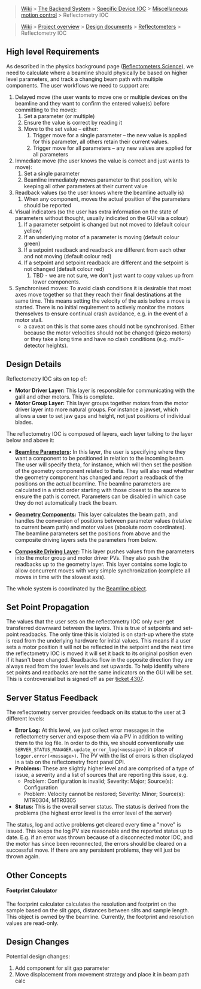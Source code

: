> [Wiki](Home) > [The Backend System](The-Backend-System) > [Specific Device IOC](Specific-Device-IOC) > [Miscellaneous motion control](Miscellaneous-Motion-Control) > Reflectometry IOC

> [Wiki](Home) > [Project overview](Project-Overview) > [Design documents](Design-Documents) > [Reflectometers](Reflectometers) > Reflectometry IOC

## High level Requirements

As described in the physics background page ([Reflectometers Science](Reflectometers-Science)), we need to calculate where a beamline should physically be based on higher level parameters, and track a changing beam path with multiple components. The user workflows we need to support are:

1. Delayed move (the user wants to move one or multiple devices on the beamline and they want to confirm the entered value(s) before committing to the move):
    1. Set a parameter (or multiple)
    1. Ensure the value is correct by reading it
    1. Move to the set value – either:
        1. Trigger move for a single parameter – the new value is applied for this parameter, all others retain their current values.
        1. Trigger move for all parameters – any new values are applied for all parameters
1. Immediate move (the user knows the value is correct and just wants to move):
    1. Set a single parameter
    1. Beamline immediately moves parameter to that position, while keeping all other parameters at their current value
1. Readback values (so the user knows where the beamline actually is)
    1. When any component, moves the actual position of the parameters should be reported
1. Visual indicators (so the user has extra information on the state of parameters without thought, usually indicated on the GUI via a colour)
    1. If a parameter setpoint is changed but not moved to (default colour yellow)
    1. If an underlying motor of a parameter is moving (default colour green)
    1. If a setpoint readback and readback are different from each other and not moving (default colour red)
    1. If a setpoint and setpoint readback are different and the setpoint is not changed (default colour red)
        1. TBD - we are not sure, we don't just want to copy values up from lower components.
1. Synchronised moves: To avoid clash conditions it is desirable that most axes move together so that they reach their final destinations at the same time. This means setting the velocity of the axis before a move is started. There is no initial requirement to actively monitor the motors themselves to ensure continual crash avoidance, e.g. in the event of a motor stall.
    - a caveat on this is that some axes should not be synchronised. Either because the motor velocities should not be changed (piezo motors) or they take a long time and have no clash conditions (e.g. multi-detector heights).

## Design Details

Reflectometry IOC sits on top of:
- **Motor Driver Layer:** This layer is responsible for communicating with the galil and other motors.  This is complete.
- **Motor Group Layer:** This layer groups together motors from the motor driver layer into more natural groups. For instance a jawset, which allows a user to set jaw gaps and height, not just positions of individual blades. 

The reflectometry IOC is composed of layers, each layer talking to the layer below and above it:

- **[Beamline Parameters](Reflectometry-Beamline-Parameters):** In this layer, the user is specifying where they want a component to be positioned in relation to the incoming beam. The user will specify theta, for instance, which will then set the position of the geometry component related to theta. They will also read whether the geometry component has changed and report a readback of the positions on the actual beamline. The beamline parameters are calculated in a strict order starting with those closest to the source to ensure the path is correct. Parameters can be disabled in which case they do not automatically track the beam. 

- **[Geometry Components](Reflectometry-Geometry-Components):** This layer calculates the beam path, and handles the conversion of positions between parameter values (relative to current beam path) and motor values (absolute room coordinates). The beamline parameters set the positions from above and the composite driving layers sets the parameters from below.

- **[Composite Driving Layer](Reflectometry-Composite-Driving-Layer):** This layer pushes values from the parameters into the motor group and motor driver PVs. They also push the readbacks up to the geometry layer. This layer contains some logic to allow concurrent moves with very simple synchronization (complete all moves in time with the slowest axis).

The whole system is coordinated by the [Beamline object](Reflectometry-Beamline-Object).

## Set Point Propagation

The values that the user sets on the reflectometry IOC only ever get transferred downward between the layers. This is true of setpoints and set-point readbacks. The only time this is violated is on start-up where the state is read from the underlying hardware for initial values. This means if a user sets a motor position it will not be reflected in the setpoint and the next time the reflectometry IOC is moved it will set it back to its original position even if it hasn't been changed. 
Readbacks flow in the opposite direction they are always read from the lower levels and set upwards. To help identify where set points and readbacks are not the same indicators on the GUI will be set.
This is controversial but is signed off as per [ticket 4307](https://github.com/ISISComputingGroup/IBEX/issues/4307).

## Server Status Feedback

The reflectometry server provides feedback on its status to the user at 3 different levels:
- **Error Log:** At this level, we just collect error messages in the reflectometry server and expose them via a PV in addition to writing them to the log file. In order to do this, we should conventionally use `SERVER_STATUS_MANAGER.update_error_log(<message>)` in place of `logger.error(<message>)`. The PV with the list of errors is then displayed in a tab on the reflectometry front panel OPI.
- **Problems:** These are slightly higher level and are comprised of a type of issue, a severity and a list of sources that are reporting this issue, e.g. 
    - Problem: Configuration is invalid; Severity: Major; Source(s): Configuration
    - Problem: Velocity cannot be restored; Severity: Minor; Source(s): MTR0304, MTR0305
- **Status:** This is the overall server status. The status is derived from the problems (the highest error level is the error level of the server)

The status, log and active problems get cleared every time a "move" is issued. This keeps the log PV size reasonable and the reported status up to date. E.g. if an error was thrown because of a disconnected motor IOC, and the motor has since been reconnected, the errors should be cleared on a successful move. If there are any persistent problems, they will just be thrown again.

## Other Concepts

#### Footprint Calculator

The footprint calculator calculates the resolution and footprint on the sample based on the slit gaps, distances between slits and sample length. This object is owned by the beamline. Currently, the footprint and resolution values are read-only.


## Design Changes

Potential design changes:

1. Add component for slit gap parameter
1. Move displacement from movement strategy and place it in beam path calc
